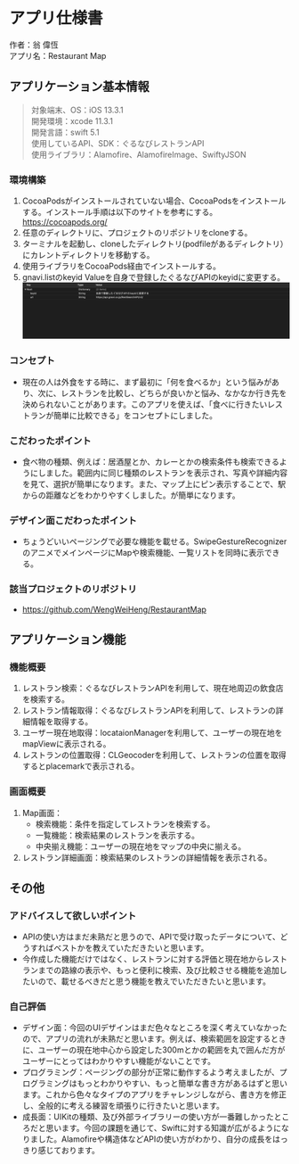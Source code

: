 # アプリ仕様書
作者：翁 偉恆  
アプリ名：Restaurant Map  

## アプリケーション基本情報

> 対象端末、OS：iOS 13.3.1  
開発環境：xcode 11.3.1  
開発言語：swift 5.1  
使用しているAPI、SDK：ぐるなびレストランAPI  
使用ライブラリ：Alamofire、AlamofireImage、SwiftyJSON  

### 環境構築
  1. CocoaPodsがインストールされていない場合、CocoaPodsをインストールする。インストール手順は以下のサイトを参考にする。https://cocoapods.org/
  2. 任意のディレクトリに、プロジェクトのリポジトリをcloneする。
  3. ターミナルを起動し、cloneしたディレクトリ(podfileがあるディレクトリ）にカレントディレクトリを移動する。
  4. 使用ライブラリをCocoaPods経由でインストールする。
  5. gnavi.listのkeyid Valueを自身で登録したぐるなびAPIのkeyidに変更する。  
  ![image](https://github.com/WengWeiHeng/RestaurantMap/blob/master/keyid_change.png)

### コンセプト
  - 現在の人は外食をする時に、まず最初に「何を食べるか」という悩みがあり、次に、レストランを比較し、どちらが良いかと悩み、なかなか行き先を決められないことがあります。このアプリを使えば、「食べに行きたいレストランが簡単に比較できる」をコンセプトにしました。
### こだわったポイント
  - 食べ物の種類、例えば：居酒屋とか、カレーとかの検索条件も検索できるようにしました。範囲内に同じ種類のレストランを表示され、写真や詳細内容を見て、選択が簡単になります。また、マップ上にピン表示することで、駅からの距離などをわかりやすくしました。が簡単になります。
### デザイン面こだわったポイント
  - ちょうどいいページングで必要な機能を載せる。SwipeGestureRecognizerのアニメでメインページにMapや検索機能、一覧リストを同時に表示できる。
### 該当プロジェクトのリポジトリ
  - https://github.com/WengWeiHeng/RestaurantMap
  
## アプリケーション機能

### 機能概要
1. レストラン検索：ぐるなびレストランAPIを利用して、現在地周辺の飲食店を検索する。
2. レストラン情報取得：ぐるなびレストランAPIを利用して、レストランの詳細情報を取得する。
3. ユーザー現在地取得：locataionManagerを利用して、ユーザーの現在地をmapViewに表示される。
4. レストランの位置取得：CLGeocoderを利用して、レストランの位置を取得するとplacemarkで表示される。

### 画面概要
1. Map画面：
   - 検索機能：条件を指定してレストランを検索する。
   - 一覧機能：検索結果のレストランを表示する。
   - 中央揃え機能：ユーザーの現在地をマップの中央に揃える。
2. レストラン詳細画面：検索結果のレストランの詳細情報を表示される。

## その他
### アドバイスして欲しいポイント
  - APIの使い方はまだ未熟だと思うので、APIで受け取ったデータについて、どうすればベストかを教えていただきたいと思います。 
  - 今作成した機能だけではなく、レストランに対する評価と現在地からレストランまでの路線の表示や、もっと便利に検索、及び比較させる機能を追加したいので、載せるべきだと思う機能を教えでいただきたいと思います。
### 自己評価
  - デザイン面：今回のUIデザインはまだ色々なところを深く考えていなかったので、アプリの流れが未熟だと思います。例えば、検索範囲を設定するときに、ユーザーの現在地中心から設定した300mとかの範囲を丸で囲んだ方がユーザーにとってはわかりやすい機能がないことです。
  - プログラミング：ページングの部分が正常に動作するよう考えましたが、プログラミングはもっとわかりやすい、もっと簡単な書き方があるはずと思います。これから色々なタイプのアプリをチャレンジしながら、書き方を修正し、全般的に考える練習を頑張りに行きたいと思います。
  - 成長面：UIKitの種類、及び外部ライブラリーの使い方が一番難しかったところだと思います。今回の課題を通じて、Swiftに対する知識が広がるようになりました。Alamofireや構造体などAPIの使い方がわかり、自分の成長をはっきり感じております。
